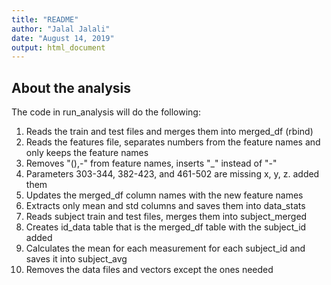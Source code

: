 ```yaml
---
title: "README"
author: "Jalal Jalali"
date: "August 14, 2019"
output: html_document
---
```


## About the analysis

The code in run_analysis will do the following:  
1. Reads the train and test files and merges them into merged_df (rbind)  
2. Reads the features file, separates numbers from the feature names and only
   keeps the feature names  
3. Removes "(),-" from feature names, inserts "_" instead of "-"  
4. Parameters 303-344, 382-423, and 461-502 are missing x, y, z. added them  
5. Updates the merged_df column names with the new feature names  
6. Extracts only mean and std columns and saves them into data_stats  
7. Reads subject train and test files, merges them into subject_merged  
8. Creates id_data table that is the merged_df table with the subject_id added  
9. Calculates the mean for each measurement for each subject_id and saves it 
   into subject_avg  
10. Removes the data files and vectors except the ones needed  

